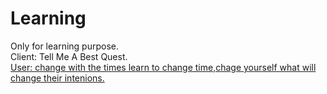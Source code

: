 # Learning
Only for learning purpose.
<br>
Client: Tell Me A Best Quest.
<br>
<u>User: change with the times learn to change time,chage yourself what will change their intenions.</u>
